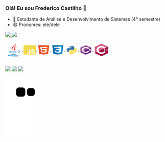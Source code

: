 ### Olá! Eu sou Frederico Castilho 👋
 
- 🌱 Estudante de Análise e Desenvolvimento de Sistemas (4º semestre)
- 😄 Pronomes: ele/dele


 <div>
  <a href="https://www.linkedin.com/in/frederico-de-castilho/">
  <img height="180em" src="https://github-readme-stats.vercel.app/api?username=MarioFrederico&show_icons=true&theme=dracula&include_all_commits=true&count_private=true"/>
  <img height="180em" src="https://github-readme-stats.vercel.app/api/top-langs/?username=MarioFrederico&layout=compact&langs_count=7&theme=dracula"/>
</div>

</div>
<div style="display: inline_block"><br>
 <img align="center" alt="Frederico-Java" height="42" width="52" src="https://raw.githubusercontent.com/devicons/devicon/master/icons/java/java-original.svg">
  <img align="center" alt="Frederico-Js" height="30" width="40" src="https://raw.githubusercontent.com/devicons/devicon/master/icons/javascript/javascript-plain.svg">
  <img align="center" alt="Frederico-HTML" height="30" width="40" src="https://raw.githubusercontent.com/devicons/devicon/master/icons/html5/html5-original.svg">
  <img align="center" alt="Frederico-CSS" height="30" width="40" src="https://raw.githubusercontent.com/devicons/devicon/master/icons/css3/css3-original.svg">
  <img align="center" alt="Frederico-Python" height="30" width="40" src="https://raw.githubusercontent.com/devicons/devicon/master/icons/python/python-original.svg">
  <img align="center" alt="Frederico-Csharp" height="30" width="40" src="https://raw.githubusercontent.com/devicons/devicon/master/icons/csharp/csharp-original.svg">
  <img align="center" alt="Frederico-Cplusplus" height="40" width="50" src="https://raw.githubusercontent.com/devicons/devicon/master/icons/cplusplus/cplusplus-original.svg">
</div>

  ##
 
<div> 
 
  <a href = "mailto:fredericocastilho@hotmail.com"><img src="https://img.shields.io/badge/Microsoft_Outlook-0078D4?style=for-the-badge&logo=microsoft-outlook&logoColor=white" target="_blank"></a>
  <a href="https://www.instagram.com/mffredericofrederico" target="_blank"><img src="https://img.shields.io/badge/-Instagram-%23E4405F?style=for-the-badge&logo=instagram&logoColor=white" target="_blank"></a>
  <a href="https://www.linkedin.com/in/frederico-de-castilho" target="_blank"><img src="https://img.shields.io/badge/-LinkedIn-%230077B5?style=for-the-badge&logo=linkedin&logoColor=white" target="_blank"></a> 


 ![Snake animation](https://github.com/FredericoCastilho/fredericocastilho/blob/output/github-contribution-grid-snake.svg)
 
</div>

